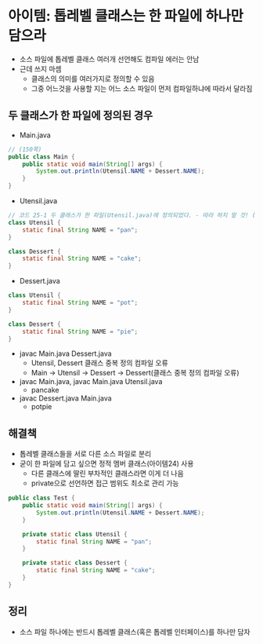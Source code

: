 # 아이템: 톱레벨 클래스는 한 파일에 하나만 담으라
- 소스 파일에 톱레벨 클래스 여러개 선언해도 컴파일 에러는 안남
- 근데 쓰지 마셈
  - 클래스의 의미를 여러가지로 정의할 수 있음
  - 그중 어느것을 사용할 지는 어느 소스 파일이 먼저 컴파일하냐에 따라서 달라짐
## 두 클래스가 한 파일에 정의된 경우
- Main.java
``` java
// (150쪽)
public class Main {
    public static void main(String[] args) {
        System.out.println(Utensil.NAME + Dessert.NAME);
    }
}
```
- Utensil.java
``` java
// 코드 25-1 두 클래스가 한 파일(Utensil.java)에 정의되었다. - 따라 하지 말 것! (150쪽)
class Utensil {
    static final String NAME = "pan";
}

class Dessert {
    static final String NAME = "cake";
}
```
  - Dessert.java
``` java
class Utensil {
    static final String NAME = "pot";
}

class Dessert {
    static final String NAME = "pie";
}
```
- javac Main.java Dessert.java
  - Utensil, Dessert 클래스 중복 정의 컴파일 오류
  - Main -> Utensil -> Dessert -> Dessert(클래스 중복 정의 컴파일 오류)
- javac Main.java, javac Main.java Utensil.java
  - pancake
- javac Dessert.java Main.java
  - potpie
 
## 해결책
- 톱레벨 클래스들을 서로 다른 소스 파일로 분리
- 굳이 한 파일에 담고 싶으면 정적 멤버 클래스(아이템24) 사용
  - 다른 클래스에 딸린 부차적인 클래스라면 이게 더 나음
  - private으로 선언하면 접근 범위도 최소로 관리 가능
``` java
public class Test {
    public static void main(String[] args) {
        System.out.println(Utensil.NAME + Dessert.NAME);
    }

    private static class Utensil {
        static final String NAME = "pan";
    }

    private static class Dessert {
        static final String NAME = "cake";
    }
}
```
## 정리
- 소스 파일 하나에는 반드시 톱레벨 클래스(혹은 톱레벨 인터페이스)를 하나만 담자
